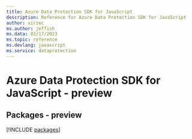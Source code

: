 ```yaml
---
title: Azure Data Protection SDK for JavaScript
description: Reference for Azure Data Protection SDK for JavaScript
author: xirzec
ms.author: jeffish
ms.data: 03/17/2023
ms.topic: reference
ms.devlang: javascript
ms.service: dataprotection
---
```

# Azure Data Protection SDK for JavaScript - preview
## Packages - preview
[!INCLUDE [packages](data-protection-index.md)]
